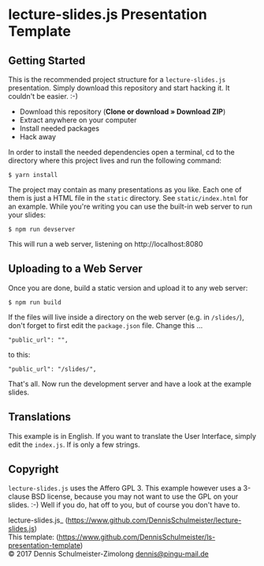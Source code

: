 lecture-slides.js Presentation Template
=======================================

Getting Started
---------------

This is the recommended project structure for a `lecture-slides.js` presentation.
Simply download this repository and start hacking it. It couldn't be easier. :-)

 * Download this repository (__Clone or download » Download ZIP__)
 * Extract anywhere on your computer
 * Install needed packages
 * Hack away

In order to install the needed dependencies open a terminal, cd to the directory
where this project lives and run the following command:

    $ yarn install

The project may contain as many presentations as you like. Each one of them is
just a HTML file in the `static` directory. See `static/index.html` for an example.
While you're writing you can use the built-in web server to run your slides:

    $ npm run devserver

This will run a web server, listening on http://localhost:8080

Uploading to a Web Server
-------------------------

Once you are done, build a static version and upload it to any web server:

    $ npm run build

If the files will live inside a directory on the web server (e.g. in `/slides/`),
don't forget to first edit the `package.json` file. Change this …

    "public_url": "",

to this:

    "public_url": "/slides/",

That's all. Now run the development server and have a look at the example slides.

Translations
------------

This example is in English. If you want to translate the User Interface, simply
edit the `index.js`. If is only a few strings.

Copyright
---------

`lecture-slides.js` uses the Affero GPL 3. This example however uses a
3-clause BSD license, because you may not want to use the GPL on your slides.
:-) Well if you do, hat off to you, but of course you don't have to.

lecture-slides.js_ (https://www.github.com/DennisSchulmeister/lecture-slides.js) <br/>
This template: (https://www.github.com/DennisSchulmeister/ls-presentation-template) <br/>
© 2017  Dennis Schulmeister-Zimolong <dennis@pingu-mail.de>
